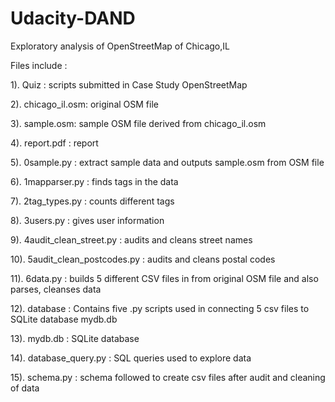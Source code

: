 # Udacity-DAND
Exploratory analysis of OpenStreetMap of Chicago,IL

Files include :

1). Quiz : scripts submitted in Case Study OpenStreetMap

2). chicago_il.osm: original OSM file

3). sample.osm: sample OSM file derived from chicago_il.osm

4). report.pdf : report

5). 0sample.py : extract sample data and outputs sample.osm from OSM file

6). 1mapparser.py : finds tags in the data

7). 2tag_types.py : counts different tags 

8). 3users.py : gives user information

9). 4audit_clean_street.py : audits and cleans street names

10). 5audit_clean_postcodes.py : audits and cleans postal codes

11). 6data.py : builds 5 different CSV files in from original OSM file and also parses, cleanses data

12). database : Contains five .py scripts used in connecting 5 csv files to SQLite database mydb.db

13). mydb.db : SQLite database

14). database_query.py : SQL queries used to explore data

15). schema.py : schema followed to create csv files after audit and cleaning of data

